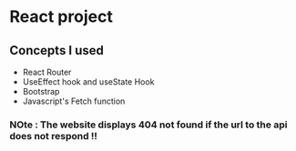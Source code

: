 <h1>React project</h1>
<h2>Concepts I used</h2>
<ul> 
<li>React Router</li>
<li>UseEffect hook and useState Hook</li>
<li> Bootstrap</li>
<li> Javascript's Fetch function </li> 
</ul>
<h3> NOte : The website displays 404 not found if the url to the api does not respond !!</h3>
